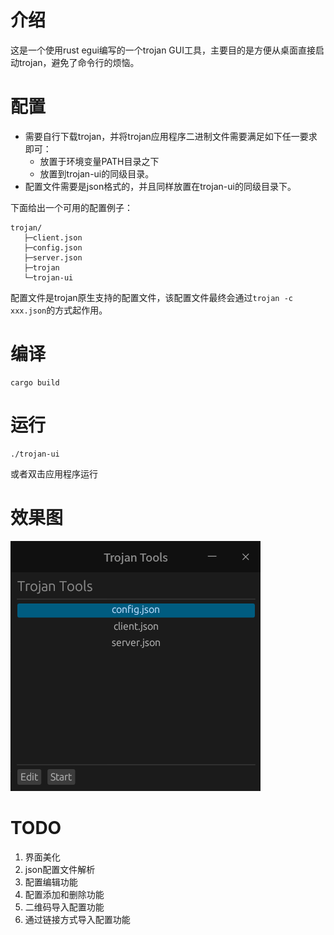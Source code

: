 # 介绍
这是一个使用rust egui编写的一个trojan GUI工具，主要目的是方便从桌面直接启动trojan，避免了命令行的烦恼。

# 配置
- 需要自行下载trojan，并将trojan应用程序二进制文件需要满足如下任一要求即可：
    - 放置于环境变量PATH目录之下
    - 放置到trojan-ui的同级目录。
- 配置文件需要是json格式的，并且同样放置在trojan-ui的同级目录下。

下面给出一个可用的配置例子：
```
trojan/
   ├─client.json
   ├─config.json
   ├─server.json
   ├─trojan
   └─trojan-ui
```
配置文件是trojan原生支持的配置文件，该配置文件最终会通过```trojan -c xxx.json```的方式起作用。

# 编译
```
cargo build
```

# 运行
```
./trojan-ui
```
或者双击应用程序运行

# 效果图
![](media/screenshut-1.png)

# TODO
1. 界面美化
2. json配置文件解析
3. 配置编辑功能
4. 配置添加和删除功能
5. 二维码导入配置功能
6. 通过链接方式导入配置功能